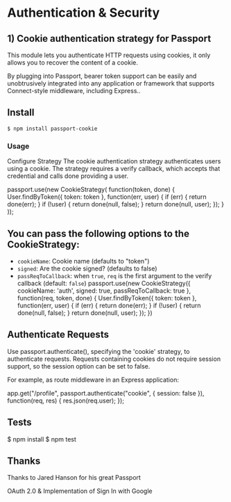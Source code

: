 # Authentication & Security 

## 1) Cookie authentication strategy for Passport

This module lets you authenticate HTTP requests using cookies, it only allows you to recover the content of a cookie.

By plugging into Passport, bearer token support can be easily and unobtrusively integrated into any application or framework that supports Connect-style middleware, including Express..

## Install
``` $ npm install passport-cookie ```

### Usage
Configure Strategy
The cookie authentication strategy authenticates users using a cookie. The strategy requires a verify callback, which accepts that credential and calls done providing a user.

passport.use(new CookieStrategy(
  function(token, done) {
    User.findByToken({ token: token }, function(err, user) {
      if (err) { return done(err); }
      if (!user) { return done(null, false); }
      return done(null, user);
    });
  }
));
## You can pass the following options to the CookieStrategy:

- `cookieName`: Cookie name (defaults to "token")
- `signed`: Are the cookie signed? (defaults to false)
- `passReqToCallback`: when `true`, `req` is the first argument to the verify callback (default: `false`)
passport.use(new CookieStrategy({
  cookieName: 'auth',
  signed: true,
  passReqToCallback: true
}, function(req, token, done) {
  User.findByToken({ token: token }, function(err, user) {
    if (err) { return done(err); }
    if (!user) { return done(null, false); }
    return done(null, user);
  });
})
## Authenticate Requests
Use passport.authenticate(), specifying the 'cookie' strategy, to authenticate requests. Requests containing cookies do not require session support, so the session option can be set to false.

For example, as route middleware in an Express application:

app.get("/profile",
  passport.authenticate("cookie", { session: false }),
  function(req, res) {
    res.json(req.user);
  });
  
## Tests
$ npm install
$ npm test

## Thanks
Thanks to Jared Hanson for his great Passport






















OAuth 2.0 & Implementation of Sign In with Google
